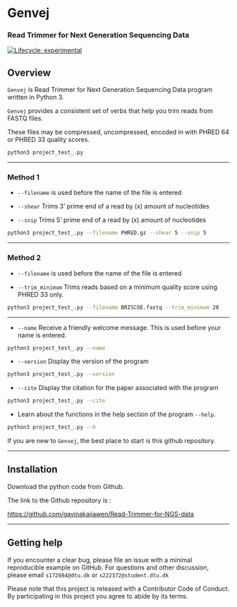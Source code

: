 
<!-- README.md is generated from README.Rmd. Please edit that file -->

# Genvej

### Read Trimmer for Next Generation Sequencing Data

<!-- badges: start -->
<!-- badges: end -->
<!-- badges: start -->

[![Lifecycle:
experimental](https://img.shields.io/badge/lifecycle-experimental-orange.svg)](https://lifecycle.r-lib.org/articles/stages.html#experimental)
<!-- badges: end -->

## Overview

`Genvej` is Read Trimmer for Next Generation Sequencing Data program
written in Python 3.

`Genvej` provides a consistent set of verbs that help you trim reads
from FASTQ files.

These files may be compressed, uncompressed, encoded in with PHRED 64 or
PHRED 33 quality scores.

``` bash
python3 project_test_.py
```

------------------------------------------------------------------------

### Method 1

-   `--filename` is used before the name of the file is entered

-   `--shear` Trims 3’ prime end of a read by (x) amount of nucleotides

-   `--snip` Trims 5’ prime end of a read by (x) amount of nucleotides

``` bash
python3 project_test_.py --filename PHRED.gz --shear 5 --snip 5 
```

------------------------------------------------------------------------

### Method 2

-   `--filename` is used before the name of the file is entered

-   `--trim_minimum` Trims reads based on a minimum quality score using
    PHRED 33 only.

``` bash
python3 project_test_.py --filename BRISCOE.fastq --trim_minimum 20
```

------------------------------------------------------------------------

-   `--name` Receive a friendly welcome message. This is used before
    your name is entered.

``` bash
python3 project_test_.py --name 
```

-   `--version` Display the version of the program

``` bash
python3 project_test_.py --version 
```

-   `--cite` Display the citation for the paper associated with the
    program

``` bash
python3 project_test_.py --cite
```

-   Learn about the functions in the help section of the program
    `--help`.

``` bash
python3 project_test_.py --h 
```

If you are new to `Genvej`, the best place to start is this github
repository.

------------------------------------------------------------------------

## Installation

Download the python code from Github.

The link to the Github repository is :

<https://github.com/gavinakajiawen/Read-Trimmer-for-NGS-data>

------------------------------------------------------------------------

## Getting help

If you encounter a clear bug, please file an issue with a minimal
reproducible example on GitHub. For questions and other discussion,
please email `s172084@dtu.dk` or `s222372@student.dtu.dk`

Please note that this project is released with a Contributor Code of
Conduct. By participating in this project you agree to abide by its
terms.
